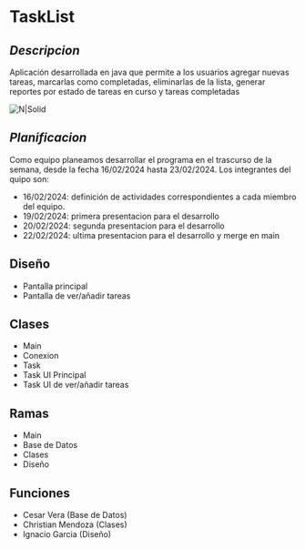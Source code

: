 # TaskList


## _Descripcion_
Aplicación desarrollada en java que permite a los usuarios agregar nuevas tareas, marcarlas como completadas, eliminarlas de la lista, generar reportes por estado de tareas en curso y tareas completadas

![N|Solid](https://images.vexels.com/media/users/3/166401/isolated/lists/b82aa7ac3f736dd78570dd3fa3fa9e24-icono-del-lenguaje-de-programacion-java.png)

## _Planificacion_
Como equipo planeamos desarrollar el programa en el trascurso de la semana, desde la fecha 16/02/2024 hasta 23/02/2024. Los integrantes del quipo son:

- 16/02/2024: definición de actividades correspondientes a cada miembro del equipo.
- 19/02/2024: primera presentacion para el desarrollo
- 20/02/2024: segunda presentacion para el desarrollo
- 22/02/2024: ultima presentacion para el desarrollo y merge en main

## Diseño
- Pantalla principal
- Pantalla de ver/añadir tareas

## Clases
- Main
- Conexion
- Task
- Task UI Principal
- Task UI de ver/añadir tareas

## Ramas
- Main
- Base de Datos
- Clases
- Diseño

## Funciones

- Cesar Vera (Base de Datos)
- Christian Mendoza (Clases)
- Ignacio Garcia (Diseño)

